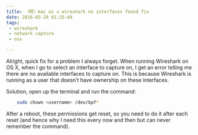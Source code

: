 ```yaml
---
title: （转）mac os x wireshark no interfaces found fix
date: 2016-03-28 01:25:49
tags: 
 - wireshark
 - network capture
 - osx

---
```

Alright, quick fix for a problem I always forget. When running Wireshark on OS X, when I go to select an interface to capture on, I get an error telling me there are no available interfaces to capture on. This is because Wireshark is running as a user that doesn’t have ownership on these interfaces.


Solution, open up the terminal and run the command:

``` bash
	sudo chown <username> /dev/bpf*
```

After a reboot, these permissions get reset, so you need to do it after each reset (and hence why I need this every now and then but can never remember the command).